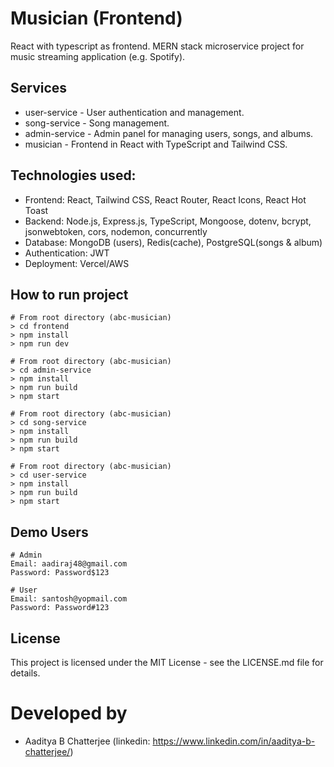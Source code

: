 # Musician (Frontend)
React with typescript as frontend. MERN stack microservice project for music streaming application (e.g. Spotify).

## Services
- user-service - User authentication and management.
- song-service - Song management.
- admin-service - Admin panel for managing users, songs, and albums.
- musician - Frontend in React with TypeScript and Tailwind CSS.

## Technologies used:
- Frontend: React, Tailwind CSS, React Router, React Icons, React Hot Toast
- Backend: Node.js, Express.js, TypeScript, Mongoose, dotenv, bcrypt, jsonwebtoken, cors, nodemon, concurrently
- Database: MongoDB (users), Redis(cache), PostgreSQL(songs & album)
- Authentication: JWT
- Deployment: Vercel/AWS

## How to run project

```
# From root directory (abc-musician)
> cd frontend
> npm install
> npm run dev

# From root directory (abc-musician)
> cd admin-service
> npm install
> npm run build
> npm start

# From root directory (abc-musician)
> cd song-service
> npm install
> npm run build
> npm start

# From root directory (abc-musician)
> cd user-service
> npm install
> npm run build
> npm start
```

## Demo Users

```
# Admin
Email: aadiraj48@gmail.com
Password: Password$123

# User
Email: santosh@yopmail.com
Password: Password#123
```


## License
This project is licensed under the MIT License - see the LICENSE.md file for details.

# Developed by
- Aaditya B Chatterjee (linkedin: https://www.linkedin.com/in/aaditya-b-chatterjee/)